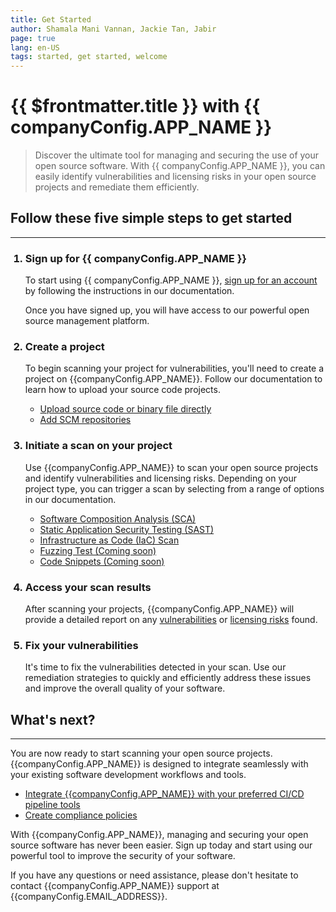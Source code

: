 ```yaml
---
title: Get Started
author: Shamala Mani Vannan, Jackie Tan, Jabir
page: true
lang: en-US
tags: started, get started, welcome
---
```


<script setup>
import { companyConfig } from '../../../config/companyConfig.js'
</script>

<ClientOnly>

<h1>{{ $frontmatter.title }} with {{ companyConfig.APP_NAME }}</h1>

<blockquote>
    <p>Discover the ultimate tool for managing and securing the use of your open source software. With {{ companyConfig.APP_NAME }}, you can easily identify vulnerabilities and licensing risks in your open source projects and remediate them efficiently.</p>
</blockquote>

## Follow these five simple steps to get started

<hr class="thick">

<ol>
  <h3><li>Sign up for {{ companyConfig.APP_NAME }}</li></h3>

  To start using {{ companyConfig.APP_NAME }}, <a href="./Sign-up-for-more">sign up for an account</a> by following the instructions in our documentation.

  Once you have signed up, you will have access to our powerful open source management platform.

  <h3><li>Create a project</li></h3>

  To begin scanning your project for vulnerabilities, you'll need to create a project on {{companyConfig.APP_NAME}}. Follow our documentation to learn how to upload your source code projects.

  <ul>
    <li><a href="Create-and-Manage-Project/Upload-Files-Directly">Upload source code or binary file directly</a></li>
    <li><a href="Create-and-Manage-Project/Add-SCM-Repositories">Add SCM repositories</a></li>
  </ul>

  <h3><li>Initiate a scan on your project</li></h3>

  Use {{companyConfig.APP_NAME}} to scan your open source projects and identify vulnerabilities and licensing risks. Depending on your project type, you can trigger a scan by selecting from a range of options in our documentation.

  <ul>
    <li><a href="../../en-US/Scan Engines/SCA/index">Software Composition Analysis (SCA)</a></li>
    <li><a href="../../en-US/Scan Engines/SAST/index">Static Application Security Testing (SAST)</a></li>
    <li><a href="../../en-US/Scan Engines/IaC/index">Infrastructure as Code (IaC) Scan</a></li>
    <li><a href="../../en-US/Scan Engines/Fuzzing/index">Fuzzing Test (Coming soon)</a></li>
    <li><a href="../../en-US/Scan Engines/Code-Snippet/index">Code Snippets (Coming soon)</a></li>
  </ul>

  <h3><li>Access your scan results</li></h3>

  After scanning your projects, {{companyConfig.APP_NAME}} will provide a detailed report on any <a href="../Scan Engines/SCA/Vulnerabilities/index">vulnerabilities</a> or <a href="../Scan Engines/SCA/Licenses">licensing risks</a> found.

  <h3><li>Fix your vulnerabilities</li></h3>

  It's time to fix the vulnerabilities detected in your scan. Use our remediation strategies to quickly and efficiently address these issues and improve the overall quality of your software.

</ol>

<h2>What's next?</h2>

<hr class="thick">

You are now ready to start scanning your open source projects. {{companyConfig.APP_NAME}} is designed to integrate seamlessly with your existing software development workflows and tools.

<ul>
  <li><a href="../Settings/Integrations-Settings/index">Integrate {{companyConfig.APP_NAME}} with your preferred CI/CD pipeline tools</a></li>
  <li><a href="../Settings/Compliance-Policy-Rules/index">Create compliance policies</a></li>
</ul>

With {{companyConfig.APP_NAME}}, managing and securing your open source software has never been easier. Sign up today and start using our powerful tool to improve the security of your software.

If you have any questions or need assistance, please don't hesitate to contact {{companyConfig.APP_NAME}} support at <a :href="`mailto:${companyConfig.EMAIL_ADDRESS}`">{{companyConfig.EMAIL_ADDRESS}}</a>.

</ClientOnly>
